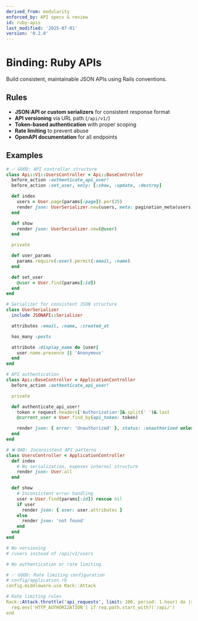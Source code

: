 ```yaml
---
derived_from: modularity
enforced_by: API specs & review
id: ruby-apis
last_modified: '2025-07-01'
version: '0.2.0'
---
```

# Binding: Ruby APIs

Build consistent, maintainable JSON APIs using Rails conventions.

## Rules

- **JSON:API or custom serializers** for consistent response format
- **API versioning** via URL path (`/api/v1/`)
- **Token-based authentication** with proper scoping
- **Rate limiting** to prevent abuse
- **OpenAPI documentation** for all endpoints

## Examples

```ruby
# ✅ GOOD: API controller structure
class Api::V1::UsersController < Api::BaseController
  before_action :authenticate_api_user!
  before_action :set_user, only: [:show, :update, :destroy]

  def index
    users = User.page(params[:page]).per(25)
    render json: UserSerializer.new(users, meta: pagination_meta(users))
  end

  def show
    render json: UserSerializer.new(@user)
  end

  private

  def user_params
    params.require(:user).permit(:email, :name)
  end

  def set_user
    @user = User.find(params[:id])
  end
end

# Serializer for consistent JSON structure
class UserSerializer
  include JSONAPI::Serializer

  attributes :email, :name, :created_at

  has_many :posts

  attribute :display_name do |user|
    user.name.presence || 'Anonymous'
  end
end

# API authentication
class Api::BaseController < ApplicationController
  before_action :authenticate_api_user!

  private

  def authenticate_api_user!
    token = request.headers['Authorization']&.split(' ')&.last
    @current_user = User.find_by(api_token: token)

    render json: { error: 'Unauthorized' }, status: :unauthorized unless @current_user
  end
end
```

```ruby
# ❌ BAD: Inconsistent API patterns
class UsersController < ApplicationController
  def index
    # No serialization, exposes internal structure
    render json: User.all
  end

  def show
    # Inconsistent error handling
    user = User.find(params[:id]) rescue nil
    if user
      render json: { user: user.attributes }
    else
      render json: 'not found'
    end
  end
end

# No versioning
# /users instead of /api/v1/users

# No authentication or rate limiting
```

```yaml
# ✅ GOOD: Rate limiting configuration
# config/application.rb
config.middleware.use Rack::Attack

# Rate limiting rules
Rack::Attack.throttle('api_requests', limit: 100, period: 1.hour) do |req|
  req.env['HTTP_AUTHORIZATION'] if req.path.start_with?('/api/')
end
```
